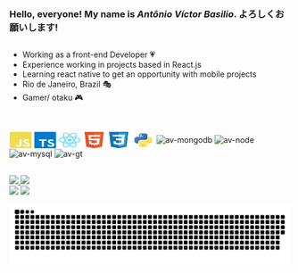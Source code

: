 ### Hello, everyone! My name is *Antônio Víctor Basilio*. よろしくお願いします!


##

- Working as a front-end Developer 💗
- Experience working in projects based in React.js
- Learning react native to get an opportunity with mobile projects
- Rio de Janeiro, Brazil 🎭
- Gamer/ otaku 🎮

##
<div style="display: inline_block"><br>
    <img align="center" alt="av-Js" height="30" width="40" src="https://raw.githubusercontent.com/devicons/devicon/master/icons/javascript/javascript-plain.svg">
    <img align="center" alt="av-Ts" height="30" width="40" src="https://raw.githubusercontent.com/devicons/devicon/master/icons/typescript/typescript-plain.svg">
    <img align="center" alt="av-React" height="30" width="40" src="https://raw.githubusercontent.com/devicons/devicon/master/icons/react/react-original.svg">
    <img align="center" alt="av-HTML" height="30" width="40" src="https://raw.githubusercontent.com/devicons/devicon/master/icons/html5/html5-original.svg">
    <img align="center" alt="av-CSS" height="30" width="40" src="https://raw.githubusercontent.com/devicons/devicon/master/icons/css3/css3-original.svg">
    <img align="center" alt="av-Python" height="30" width="40" src="https://raw.githubusercontent.com/devicons/devicon/master/icons/python/python-original.svg">
    <img align="center" alt="av-mongodb" height="30" width="40" src="https://cdn.jsdelivr.net/gh/devicons/devicon/icons/mongodb/mongodb-original-wordmark.svg">
    <img align="center" alt="av-node" height="30" width="40" src="https://cdn.jsdelivr.net/gh/devicons/devicon/icons/nodejs/nodejs-original.svg">
    <img align="center" alt="av-mysql" height="30" width="40" src="https://cdn.jsdelivr.net/gh/devicons/devicon/icons/mysql/mysql-original-wordmark.svg">
    <img align="center" alt="av-gt" height="30" width="40" src="https://cdn.jsdelivr.net/gh/devicons/devicon/icons/git/git-original.svg" />
  </div>
  
##

<div>
  <a href="https://github.com/Antoniovsb25">
  <img height="180em" src="https://github-readme-stats.vercel.app/api?username=Antoniovsb25&show_icons=true&theme=dracula&include_all_commits=true&count_private=true"/>
  <img height="180em" src="https://github-readme-stats.vercel.app/api/top-langs/?username=Antoniovsb25&layout=compact&langs_count=44&theme=dracula"/>
</div>
  <div>
    <a href = "mailto:antoniovsb25@gmail.com"><img src="https://img.shields.io/badge/-Gmail-%23333?style=for-the-badge&logo=gmail&logoColor=white" target="_blank"></a>
  <a href="https://www.linkedin.com/in/antonio-victor-basilio/" target="_blank"><img src="https://img.shields.io/badge/-LinkedIn-%230077B5?style=for-the-badge&logo=linkedin&logoColor=white" target="_blank"></a>
  </div>
  
  ![Snake animation](https://github.com/Antoniovsb25/Antoniovsb25/blob/output/github-contribution-grid-snake.svg)
  
  
  
  
  
